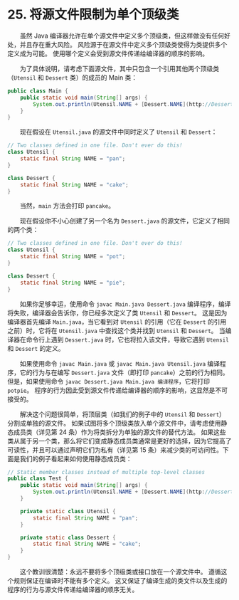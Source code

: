 # 25. 将源文件限制为单个顶级类

  虽然 Java 编译器允许在单个源文件中定义多个顶级类，但这样做没有任何好处，并且存在重大风险。 风险源于在源文件中定义多个顶级类使得为类提供多个定义成为可能。 使用哪个定义会受到源文件传递给编译器的顺序的影响。

  为了具体说明，请考虑下面源文件，其中只包含一个引用其他两个顶级类（`Utensil` 和 `Dessert` 类）的成员的 Main 类：

```java
public class Main {
    public static void main(String[] args) {
        System.out.println(Utensil.NAME + [Dessert.NAME](http://Dessert.NAME));
    }
}
```

  现在假设在 `Utensil.java` 的源文件中同时定义了 `Utensil` 和 `Dessert`：

```java
// Two classes defined in one file. Don't ever do this!
class Utensil {
    static final String NAME = "pan";
}

class Dessert {
    static final String NAME = "cake";
}
```

  当然，`main` 方法会打印 `pancake`。

  现在假设你不小心创建了另一个名为 `Dessert.java` 的源文件，它定义了相同的两个类：

```java
// Two classes defined in one file. Don't ever do this!
class Utensil {
    static final String NAME = "pot";
}

class Dessert {
    static final String NAME = "pie";
}
```

  如果你足够幸运，使用命令 `javac Main.java Dessert.java` 编译程序，编译将失败，编译器会告诉你，你已经多次定义了类 `Utensil` 和 `Dessert`。 这是因为编译器首先编译 `Main.java`，当它看到对 `Utensil` 的引用（它在 `Dessert` 的引用之前）时，它将在 `Utensil.java` 中查找这个类并找到 `Utensil` 和 `Dessert`。 当编译器在命令行上遇到 `Dessert.java` 时，它也将拉入该文件，导致它遇到 `Utensil` 和 `Dessert` 的定义。

  如果使用命令 `javac Main.java` 或 `javac Main.java Utensil.java` 编译程序，它的行为与在编写 `Dessert.java` 文件（即打印 `pancake`）之前的行为相同。 但是，如果使用命令 `javac Dessert.java Main.java 编译程序`，它将打印 `potpie`。 程序的行为因此受到源文件传递给编译器的顺序的影响，这显然是不可接受的。

  解决这个问题很简单，将顶层类（如我们的例子中的 `Utensil` 和 `Dessert`）分割成单独的源文件。 如果试图将多个顶级类放入单个源文件中，请考虑使用静态成员类（详见第 24 条）作为将类拆分为单独的源文件的替代方法。 如果这些类从属于另一个类，那么将它们变成静态成员类通常是更好的选择，因为它提高了可读性，并且可以通过声明它们为私有（详见第 15 条）来减少类的可访问性。下面是我们的例子看起来如何使用静态成员类：

```java
// Static member classes instead of multiple top-level classes
public class Test {
    public static void main(String[] args) {
        System.out.println(Utensil.NAME + [Dessert.NAME](http://Dessert.NAME));
    }

    private static class Utensil {
        static final String NAME = "pan";
    }

    private static class Dessert {
        static final String NAME = "cake";
    }
}
```

  这个教训很清楚：永远不要将多个顶级类或接口放在一个源文件中。 遵循这个规则保证在编译时不能有多个定义。 这又保证了编译生成的类文件以及生成的程序的行为与源文件传递给编译器的顺序无关。

